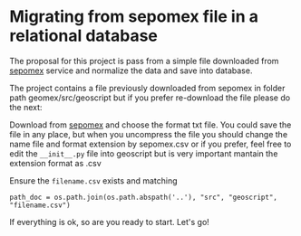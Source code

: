 # Migrating from sepomex file in a relational database

The proposal for this project is pass from a simple file downloaded 
from [sepomex](https://www.correosdemexico.gob.mx/SSLServicios/ConsultaCP/CodigoPostal_Exportar.aspx) 
service and normalize the data and save into database.

The project contains a file previously downloaded from sepomex in folder path geomex/src/geoscript
but if you prefer re-download the file please do the next:

Download from [sepomex](https://www.correosdemexico.gob.mx/SSLServicios/ConsultaCP/CodigoPostal_Exportar.aspx)
and choose the format txt file. You could save the file in any place, but when you uncompress the file 
you should change the name file and format extension by sepomex.csv or if you prefer, feel free to edit
the ```__init__.py``` file into geoscript but is very important mantain the extension format as .csv

Ensure the ```filename.csv``` exists and matching
 
``
path_doc = os.path.join(os.path.abspath('..'), "src", "geoscript", "filename.csv")
``
 
 If everything is ok, so are you ready to start. Let's go! 
